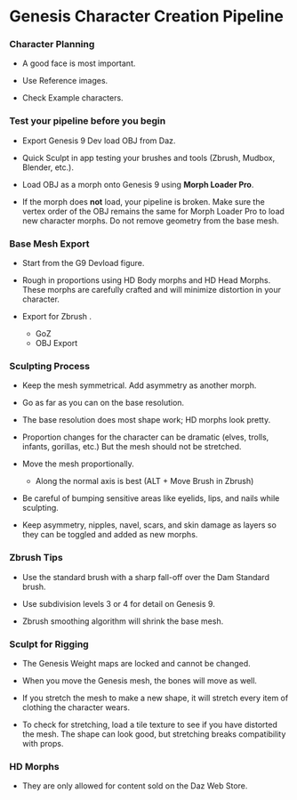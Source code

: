 # Genesis Character Creation Pipeline

### Character Planning

* A good face is most important.

* Use Reference images.

* Check Example characters.

### Test your pipeline before you begin

* Export Genesis 9 Dev load OBJ from Daz.

* Quick Sculpt in app testing your brushes and tools (Zbrush, Mudbox, Blender, etc.).

* Load OBJ as a morph onto Genesis 9 using **Morph Loader Pro**.

* If the morph does **not** load, your pipeline is broken. Make sure the vertex order of the OBJ remains the same for Morph Loader Pro to load new character morphs. Do not remove geometry from the base mesh. 

### Base Mesh Export

* Start from the G9 Devload figure.

* Rough in proportions using HD Body morphs and HD Head Morphs. These morphs are carefully crafted and will minimize distortion in your character.

* Export for Zbrush .
  * GoZ
  * OBJ Export


### Sculpting Process

* Keep the mesh symmetrical. Add asymmetry as another morph. 
* Go as far as you can on the base resolution.

* The base resolution does most shape work; HD morphs look pretty.

* Proportion changes for the character can be dramatic (elves, trolls, infants, gorillas, etc.) But the mesh should not be stretched. 
* Move the mesh proportionally.
  *  Along the normal axis is best (ALT + Move Brush in Zbrush)

* Be careful of bumping sensitive areas like eyelids, lips, and nails while sculpting.

* Keep asymmetry, nipples, navel, scars, and skin damage as layers so they can be toggled and added as new morphs.

### Zbrush Tips

* Use the standard brush with a sharp fall-off over the Dam Standard brush.

* Use subdivision levels 3 or 4 for detail on Genesis 9.

* Zbrush smoothing algorithm will shrink the base mesh.

### Sculpt for Rigging

* The Genesis Weight maps are locked and cannot be changed.

* When you move the Genesis mesh, the bones will move as well.
* If you stretch the mesh to make a new shape, it will stretch every item of clothing the character wears. 
* To check for stretching, load a tile texture to see if you have distorted the mesh. The shape can look good, but stretching breaks compatibility with props. 

### HD Morphs

* They are only allowed for content sold on the Daz Web Store.